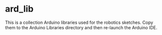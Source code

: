 # ard_lib
This is a collection Arduino libraries used for the robotics sketches. Copy them to the Arduino Libraries directory and then re-launch the Arduino IDE.
